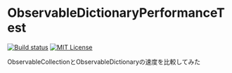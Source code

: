 # ObservableDictionaryPerformanceTest

[![Build status](https://ci.appveyor.com/api/projects/status/vfvf0vbpothbmm9l?svg=true)](https://ci.appveyor.com/project/poketorena/observabledictionaryperformancetest)
[![MIT License](http://img.shields.io/badge/license-MIT-blue.svg?style=flat)](LICENSE)

ObservableCollectionとObservableDictionaryの速度を比較してみた
